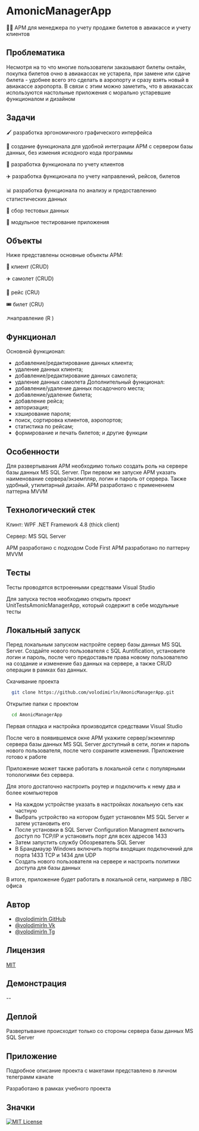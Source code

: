 # AmonicManagerApp

👩‍💻 АРМ для менеджера по учету продаже билетов в авиакассе и учету клиентов


## Проблематика
Несмотря на то что многие пользователи заказывают билеты онлайн, покупка билетов очно в авиакассах не устарела, при замене или сдаче билета - удобнее всего это сделать в аэропорту и сразу взять новый в авиакассе аэропорта. В связи с этим можно заметить, что в авиакассах используются настольные приложения с морально устаревшие функционалом и дизайном

## Задачи

🖌️ разработка эргономичного графического интерфейса

🧠 создание функционала для удобной интеграции АРМ с сервером базы данных, без измения исходного кода программы

🏃 разработка функционала по учету клиентов

✈️ разработка функционала по учету направлений, рейсов, билетов

📊 разработка функционала по анализу и предоставлению статистических данных

🧪 сбор тестовых данных

💬 модульное тестирование приложения

## Объекты

Ниже представлены основные объекты АРМ:

👨 клиент (CRUD)

✈️ самолет (CRUD)

🛫 рейс (CRU)

🎟️ билет (CRU)

↗️направление (R )

## Функционал

Основной функционал:
- добавление/редактирование данных клиента;
- удаление данных клиента;
- добавление/редактирование данных самолета;
- удаление данных самолета
Дополнительный функционал:
- добавление/удаление данных посадочного места;
- добавление/удаление билета;
- добавление рейса;
- авторизация;
- хэширование пароля;
- поиск, сортировка клиентов, аэропортов;
- статистика по рейсам;
- формирование и печать билетов;
и другие функции

## Особенности

Для развертывания АРМ необходимо только создать роль на сервере базы данных MS SQL Server. При первом же запуске АРМ указать наименование сервера/экземпляр, логин и пароль от сервера. Также удобный, утилитарный дизайн. АРМ разработано с применением паттерна MVVM

## Технологический стек

Клинт:  WPF .NET Framework 4.8 (thick client)

Сервер: MS SQL Server

АРМ разработано с подходом Code First
АРМ разработано по паттерну MVVM

## Тесты

Тесты проводятся встроенными средствами Visual Studio

Для запуска тестов необходимо открыть проект UnitTestsAmonicManagerApp, который содержит в себе модульные тесты

## Локальный запуск

Перед локальным запуском настройте сервер базы данных MS SQL Server. Создайте нового пользователя с SQL Auntification, установите логин и пароль, после чего предоставьте права новому пользователю на создание и изменение баз данных на сервере, а также CRUD операции в рамках баз данных.

Скачивание проекта
```bash
  git clone https://github.com/volodimirln/AmonicManagerApp.git
  ```

Открытие папки с проектом
```bash
  cd AmonicManagerApp
```
Первая отладка и настройка производится средствами Visual Studio

После чего в появившемся окне АРМ укажите сервер/экземпляр сервера базы данных MS SQL Server доступный в сети, логин и пароль нового пользователя, после чего сохраните изменения. Приложение готово к работе

Приложение может также работать в локальной сети с популярными топологиями без сервера.

Для этого достаточно настроить роутер и подключить к нему два и более компьютеров
- На каждом устройстве указать в настройках локальную сеть как частную
- Выбрать устройство на котором будет установлен MS SQL Server и затем установить его
- После установки в SQL Server Configuration Managment включить доступ по TCP/IP и установить порт для всех адресов 1433
- Затем запустить службу Обозреватель SQL Server
- В Брандмауэр Windows включить порты входящих подключений для порта 1433 TCP и 1434 для UDP 
- Создать нового пользователя на сервере и настроить политики доступа для базы данных

В итоге, приложение будет работать в локальной сети, например в ЛВС офиса
 
## Автор

- [@volodimirln GitHub](https://github.com/volodimirln)
- [@volodimirln Vk](https://vk.com/volodimirln)
- [@volodimirln Tg](https://t.me/volodimirln)


## Лицензия

[MIT](https://choosealicense.com/licenses/mit/)


## Демонстрация

--

## Деплой

Развертывание происходит только со стороны сервера базы данных MS SQL Server 

## Приложение

Подробное описание проекта с макетами представлено в личном телеграмм канале


Разработано в рамках учебного проекта


## Значки

[![MIT License](https://img.shields.io/badge/License-MIT-green.svg)](https://choosealicense.com/licenses/mit/)

